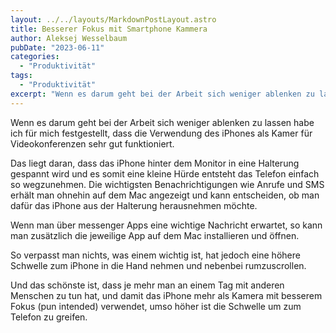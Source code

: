 ```yaml
---
layout: ../../layouts/MarkdownPostLayout.astro
title: Besserer Fokus mit Smartphone Kammera
author: Aleksej Wesselbaum
pubDate: "2023-06-11"
categories: 
  - "Produktivität"
tags: 
  - "Produktivität"
excerpt: "Wenn es darum geht bei der Arbeit sich weniger ablenken zu lassen habe ich für mich festgestellt, dass die Verwendung des iPhones als Kamer für Videokonferenzen sehr gut funktioniert."
---
```


Wenn es darum geht bei der Arbeit sich weniger ablenken zu lassen habe ich für mich festgestellt, dass die Verwendung des iPhones als Kamer für Videokonferenzen sehr gut funktioniert. 

Das liegt daran, dass das iPhone hinter dem Monitor in eine Halterung gespannt wird und es somit eine kleine Hürde entsteht das Telefon einfach so wegzunehmen. Die wichtigsten Benachrichtigungen wie Anrufe und SMS erhält man ohnehin auf dem Mac angezeigt und kann entscheiden, ob man dafür das iPhone aus der Halterung herausnehmen möchte.

Wenn man über messenger Apps eine wichtige Nachricht erwartet, so kann man zusätzlich die jeweilige App auf dem Mac installieren und öffnen. 

So verpasst man nichts, was einem wichtig ist, hat jedoch eine höhere Schwelle zum iPhone in die Hand nehmen und nebenbei rumzuscrollen.

Und das schönste ist, dass je mehr man an einem Tag mit anderen Menschen zu tun hat, und damit das iPhone mehr als Kamera mit besserem Fokus (pun intended) verwendet, umso höher ist die Schwelle um zum Telefon zu greifen.

